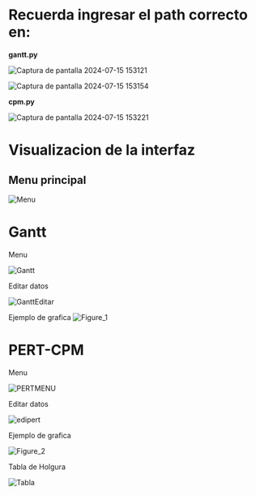 # Recuerda ingresar el path correcto en:

**gantt.py**

![Captura de pantalla 2024-07-15 153121](https://github.com/user-attachments/assets/1f85fb00-9303-4735-a789-b64eb95a9762)

![Captura de pantalla 2024-07-15 153154](https://github.com/user-attachments/assets/35348690-871a-4098-90eb-2e56d46f734d)

**cpm.py**

![Captura de pantalla 2024-07-15 153221](https://github.com/user-attachments/assets/744f198c-585b-49ba-a105-6eee3722dcbb)

# Visualizacion de la interfaz

## Menu principal

![Menu](https://github.com/user-attachments/assets/f9e3d3bd-aa33-4d5d-9a2e-d6a01a7ba2c7)

# Gantt
Menu

![Gantt](https://github.com/user-attachments/assets/a786ae14-34f0-46ba-9067-4347d51831cd)

Editar datos

![GanttEditar](https://github.com/user-attachments/assets/434a954b-d040-4094-abca-5f146b2287d2)

Ejemplo de grafica
![Figure_1](https://github.com/user-attachments/assets/f45b933a-7d9b-4bec-bd3b-f8a0d2256b29)

# PERT-CPM
Menu

![PERTMENU](https://github.com/user-attachments/assets/8815aac1-8399-4ed4-a55d-33bfbbbdfc45)

Editar datos

![edipert](https://github.com/user-attachments/assets/4dcad253-4710-40e0-b827-279f6774b0d4)

Ejemplo de grafica

![Figure_2](https://github.com/user-attachments/assets/c00de1b8-fc35-4f64-878b-561648f3a180)

Tabla de Holgura

![Tabla](https://github.com/user-attachments/assets/9a9d09da-f669-4b18-8be3-e877450dbcea)
